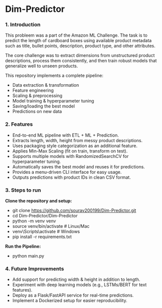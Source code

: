 # Dim-Predictor

### 1. Introduction
This probleem was a part of the Amazon ML Challenge. The task is to predict the length of cardboard boxes using available product metadata such as title, bullet points, description, product type, and other attributes.

The core challenge was to extract dimensions from unstructured product descriptions, process them consistently, and then train robust models that generalize well to unseen products.

This repository implements a complete pipeline:
* Data extraction & transformation
* Feature engineering
* Scaling & preprocessing
* Model training & hyperparameter tuning
* Saving/loading the best model
* Predictions on new data

### 2. Features
* End-to-end ML pipeline with ETL + ML + Prediction.
* Extracts length, width, height from messy product descriptions.
* Uses packaging style categorization as an additional feature.
* Applies Min-Max Scaling (fit on train, transform on test).
* Supports multiple models with RandomizedSearchCV for hyperparameter tuning.
* Automatically saves the best model and reuses it for predictions.
* Provides a menu-driven CLI interface for easy usage.
* Outputs predictions with product IDs in clean CSV format.

### 3. Steps to run
**Clone the repository and setup:**
* git clone https://github.com/sourav200199/Dim-Predictor.git
* cd Dim-Predictor/Dim-Predictor
* python -m venv venv
* source venv/bin/activate   # Linux/Mac
* venv\Scripts\activate      # Windows
* pip install -r requirements.txt

**Run the Pipeline:**
* python main.py

### 4. Future Improvements
* Add support for predicting width & height in addition to length.
* Experiment with deep learning models (e.g., LSTMs/BERT for text features).
* Deploy as a Flask/FastAPI service for real-time predictions.
* Implement a Dockerized setup for easier reproducibility.